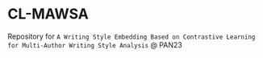 # CL-MAWSA
Repository for `A Writing Style Embedding Based on Contrastive Learning for Multi-Author Writing Style Analysis` @ PAN23
